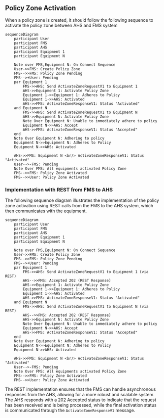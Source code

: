 ## Policy Zone Activation
When a policy zone is created, it should follow the following sequence to activate the policy zone between AHS and FMS system
```mermaid
sequenceDiagram
    participant User
    participant FMS
    participant AHS
    participant Equipment 1
    participant Equipment N

    Note over FMS,Equipment N: On Connect Sequence
    User->>FMS: Create Policy Zone
    FMS-->>FMS: Policy Zone Pending
    FMS-->+User: Pending
    par Equipment 1
        FMS->>AHS: Send ActivateZoneRequestV1 to Equipment 1
        AHS->>Equipment 1: Activate Policy Zone
        Equipment 1->>Equipment 1: Adheres to Policy
        Equipment 1->>AHS: Activated
        AHS->>FMS: ActivateZoneResponseV1: Status "Activated"
    and Equipment N
        FMS->>AHS: Send ActivateZoneRequestV1 to Equipment N
        AHS->>Equipment N: Activate Policy Zone
        Note Over Equipment N: Unable to immediately adhere to policy
        Equipment N->>AHS: Accept
        AHS->>FMS: ActivateZoneResponseV1: Status "Accepted"
    end 
    Note Over Equipment N: Adhering to policy
    Equipment N->>Equipment N: Adheres to Policy
    Equipment N->>AHS: Activated
    
    AHS->>FMS: Equipment N <br/> ActivateZoneResponseV1: Status "Activated"
    User-->-FMS: Pending
    Note Over FMS: All equipments activated Policy Zone
    FMS-->>FMS: Policy Zone Activated
    FMS-->>User: Policy Zone Activated
```

### Implementation with REST from FMS to AHS
The following sequence diagram illustrates the implementation of the policy zone activation using REST calls from the FMS to the AHS system, which then communicates with the equipment.

```mermaid
sequenceDiagram
    participant User
    participant FMS
    participant AHS
    participant Equipment 1
    participant Equipment N

    Note over FMS,Equipment N: On Connect Sequence
    User->>FMS: Create Policy Zone
    FMS-->>FMS: Policy Zone Pending
    FMS-->+User: Pending
    par Equipment 1
        FMS->>AHS: Send ActivateZoneRequestV1 to Equipment 1 (via REST)
        AHS-->>FMS: Accepted 202 (REST Response)
        AHS->>Equipment 1: Activate Policy Zone
        Equipment 1->>Equipment 1: Adheres to Policy
        Equipment 1->>AHS: Activated
        AHS->>FMS: ActivateZoneResponseV1: Status "Activated"
    and Equipment N
        FMS->>AHS: Send ActivateZoneRequestV1 to Equipment N (via REST)
        AHS-->>FMS: Accepted 202 (REST Response)
        AHS->>Equipment N: Activate Policy Zone
        Note Over Equipment N: Unable to immediately adhere to policy
        Equipment N->>AHS: Accept
        AHS->>FMS: ActivateZoneResponseV1: Status "Accepted"
    end 
    Note Over Equipment N: Adhering to policy
    Equipment N->>Equipment N: Adheres to Policy
    Equipment N->>AHS: Activated
    
    AHS->>FMS: Equipment N <br/> ActivateZoneResponseV1: Status "Activated"
    User-->-FMS: Pending
    Note Over FMS: All equipments activated Policy Zone
    FMS-->>FMS: Policy Zone Activated
    FMS-->>User: Policy Zone Activated
```

The REST implementation ensures that the FMS can handle asynchronous responses from the AHS, allowing for a more robust and scalable system. The AHS responds with a 202 Accepted status to indicate that the request has been received and is being processed, while the final activation status is communicated through the `ActivateZoneResponseV1` message.